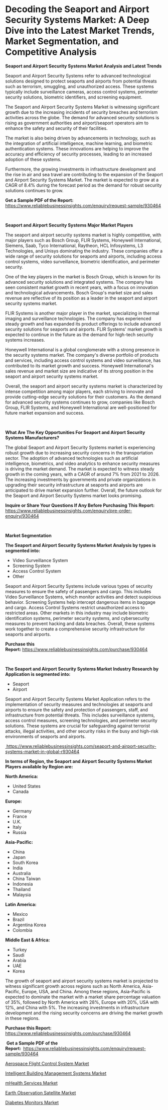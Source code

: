<p><h1>Decoding the Seaport and Airport Security Systems Market: A Deep Dive into the Latest Market Trends, Market Segmentation, and Competitive Analysis</h1></p><p><strong>Seaport and Airport Security Systems Market Analysis and Latest Trends</strong></p>
<p><p>Seaport and Airport Security Systems refer to advanced technological solutions designed to protect seaports and airports from potential threats such as terrorism, smuggling, and unauthorized access. These systems typically include surveillance cameras, access control systems, perimeter security solutions, biometric identifiers, and screening equipment.</p><p>The Seaport and Airport Security Systems Market is witnessing significant growth due to the increasing incidents of security breaches and terrorism activities across the globe. The demand for advanced security solutions is rising as government authorities and airport/seaport operators aim to enhance the safety and security of their facilities.</p><p>The market is also being driven by advancements in technology, such as the integration of artificial intelligence, machine learning, and biometric authentication systems. These innovations are helping to improve the accuracy and efficiency of security processes, leading to an increased adoption of these systems.</p><p>Furthermore, the growing investments in infrastructure development and the rise in air and sea travel are contributing to the expansion of the Seaport and Airport Security Systems Market. The market is expected to grow at a CAGR of 8.4% during the forecast period as the demand for robust security solutions continues to grow.</p></p>
<p><strong>Get a Sample PDF of the Report:&nbsp;</strong> <a href="https://www.reliablebusinessinsights.com/enquiry/request-sample/930464">https://www.reliablebusinessinsights.com/enquiry/request-sample/930464</a></p>
<p>&nbsp;</p>
<p><strong>Seaport and Airport Security Systems Major Market Players</strong></p>
<p><p>The seaport and airport security systems market is highly competitive, with major players such as Bosch Group, FLIR Systems, Honeywell International, Siemens, Saab, Tyco International, Raytheon, HCL Infosystems, L3 Technologies, and Unisys dominating the industry. These companies offer a wide range of security solutions for seaports and airports, including access control systems, video surveillance, biometric identification, and perimeter security.</p><p>One of the key players in the market is Bosch Group, which is known for its advanced security solutions and integrated systems. The company has seen consistent market growth in recent years, with a focus on innovation and technological advancements. Bosch Group's market size and sales revenue are reflective of its position as a leader in the seaport and airport security systems market.</p><p>FLIR Systems is another major player in the market, specializing in thermal imaging and surveillance technologies. The company has experienced steady growth and has expanded its product offerings to include advanced security solutions for seaports and airports. FLIR Systems' market growth is expected to continue in the future as the demand for high-tech security systems increases.</p><p>Honeywell International is a global conglomerate with a strong presence in the security systems market. The company's diverse portfolio of products and services, including access control systems and video surveillance, has contributed to its market growth and success. Honeywell International's sales revenue and market size are indicative of its strong position in the seaport and airport security systems market.</p><p>Overall, the seaport and airport security systems market is characterized by intense competition among major players, each striving to innovate and provide cutting-edge security solutions for their customers. As the demand for advanced security systems continues to grow, companies like Bosch Group, FLIR Systems, and Honeywell International are well-positioned for future market expansion and success.</p></p>
<p>&nbsp;</p>
<p><strong>What Are The Key Opportunities For Seaport and Airport Security Systems Manufacturers?</strong></p>
<p><p>The global Seaport and Airport Security Systems market is experiencing robust growth due to increasing security concerns in the transportation sector. The adoption of advanced technologies such as artificial intelligence, biometrics, and video analytics to enhance security measures is driving the market demand. The market is expected to witness steady growth in the coming years, with a CAGR of around 7% from 2021 to 2026. The increasing investments by governments and private organizations in upgrading their security infrastructure at seaports and airports are anticipated to drive market expansion further. Overall, the future outlook for the Seaport and Airport Security Systems market looks promising.</p></p>
<p><strong>Inquire or Share Your Questions If Any Before Purchasing This Report:</strong> <a href="https://www.reliablebusinessinsights.com/enquiry/pre-order-enquiry/930464">https://www.reliablebusinessinsights.com/enquiry/pre-order-enquiry/930464</a></p>
<p>&nbsp;</p>
<p><strong>Market Segmentation</strong></p>
<p><strong>The Seaport and Airport Security Systems Market Analysis by types is segmented into:</strong></p>
<p><ul><li>Video Surveillance System</li><li>Screening System</li><li>Access Control System</li><li>Other</li></ul></p>
<p><p>Seaport and Airport Security Systems include various types of security measures to ensure the safety of passengers and cargo. This includes Video Surveillance Systems, which monitor activities and detect suspicious behavior. Screening Systems help intercept dangerous items in baggage and cargo. Access Control Systems restrict unauthorized access to restricted areas. Other markets in this industry may include biometric identification systems, perimeter security systems, and cybersecurity measures to prevent hacking and data breaches. Overall, these systems work together to create a comprehensive security infrastructure for seaports and airports.</p></p>
<p><strong>Purchase this Report:&nbsp;</strong><a href="https://www.reliablebusinessinsights.com/purchase/930464">https://www.reliablebusinessinsights.com/purchase/930464</a></p>
<p>&nbsp;</p>
<p><strong>The Seaport and Airport Security Systems Market Industry Research by Application is segmented into:</strong></p>
<p><ul><li>Seaport</li><li>Airport</li></ul></p>
<p><p>Seaport and Airport Security Systems Market Application refers to the implementation of security measures and technologies at seaports and airports to ensure the safety and protection of passengers, staff, and infrastructure from potential threats. This includes surveillance systems, access control measures, screening technologies, and perimeter security solutions. These systems are crucial for safeguarding against terrorist attacks, illegal activities, and other security risks in the busy and high-risk environments of seaports and airports.</p></p>
<p><a href="https://www.reliablebusinessinsights.com/seaport-and-airport-security-systems-market-in-global-r930464">&nbsp;https://www.reliablebusinessinsights.com/seaport-and-airport-security-systems-market-in-global-r930464</a></p>
<p><strong>In terms of Region, the Seaport and Airport Security Systems Market Players available by Region are:</strong></p>
<p>
    <p> <strong> North America: </strong>
        <ul>
            <li>United States</li>
            <li>Canada</li>
        </ul>
        </p> 
    <p> <strong> Europe: </strong>
        <ul>
            <li>Germany</li>
            <li>France</li>
            <li>U.K.</li>
            <li>Italy</li>
            <li>Russia</li>
        </ul>
        </p> 
    <p> <strong> Asia-Pacific: </strong>
        <ul>
            <li>China</li>
            <li>Japan</li>
            <li>South Korea</li>
            <li>India</li>
            <li>Australia</li>
            <li>China Taiwan</li>
            <li>Indonesia</li>
            <li>Thailand</li>
            <li>Malaysia</li>
        </ul>
        </p> 
    <p> <strong> Latin America: </strong>
        <ul>
            <li>Mexico</li>
            <li>Brazil</li>
            <li>Argentina Korea</li>
            <li>Colombia</li>
        </ul>
        </p> 
    <p> <strong> Middle East & Africa: </strong>
        <ul>
            <li>Turkey</li>
            <li>Saudi</li>
            <li>Arabia</li>
            <li>UAE</li>
            <li>Korea</li>
        </ul>
    </p>
    </p>
<p><p>The growth of seaport and airport security systems market is projected to witness significant growth across regions such as North America, Asia-Pacific, Europe, USA, and China. Among these regions, Asia-Pacific is expected to dominate the market with a market share percentage valuation of 35%, followed by North America with 28%, Europe with 20%, USA with 12%, and China with 5%. The increasing investments in infrastructure development and the rising security concerns are driving the market growth in these regions.</p></p>
<p><strong>Purchase this Report: </strong><a href="https://www.reliablebusinessinsights.com/purchase/930464">https://www.reliablebusinessinsights.com/purchase/930464</a></p>
<p>&nbsp;<strong>Get a Sample PDF of the Report:&nbsp;&nbsp;</strong><a href="https://www.reliablebusinessinsights.com/enquiry/request-sample/930464">https://www.reliablebusinessinsights.com/enquiry/request-sample/930464</a></p>
<p><strong></strong></p>
<p><p><a href="https://medium.com/@liam.mcgrath5645/aerospace-flight-control-system-market-size-share-growth-and-market-analysis-by-type-by-ac5a396ff3da">Aerospace Flight Control System Market</a></p><p><a href="https://medium.com/@dannellbugess3/global-intelligent-building-management-systems-market-size-and-market-trends-analysis-by-regional-61ce5d7f5f5b">Intelligent Building Management Systems Market</a></p><p><a href="https://medium.com/@codystark63/global-mhealth-services-market-analysis-trends-forecasts-and-growth-opportunities-2024-2031-fedd39971200">mHealth Services Market</a></p><p><a href="https://medium.com/@charles.fisher4346/emerging-earth-observation-satellite-market-opportunities-market-analysis-for-investors-and-04ab2bc4c306">Earth Observation Satellite Market</a></p><p><a href="https://medium.com/@clarenceuvalis67867/global-diabetes-monitors-market-size-and-market-trends-analysis-by-regional-outlook-competitive-2347400eeb7c">Diabetes Monitors Market</a></p></p>